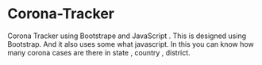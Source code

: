 # Corona-Tracker
Corona Tracker using Bootstrape and JavaScript .
This is designed using Bootstrap. And it also uses some what javascript. In this you can know how many corona cases are there in state , country , district.
<br/>
